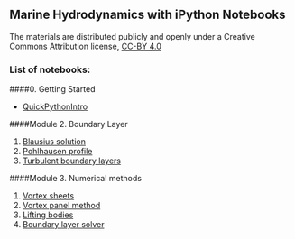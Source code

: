 
## Marine Hydrodynamics with iPython Notebooks

The materials are distributed publicly and openly under a Creative Commons Attribution license, [CC-BY 4.0](https://creativecommons.org/licenses/by/4.0/)

### List of notebooks:

####0. Getting Started

* [QuickPythonIntro](http://nbviewer.ipython.org/urls/github.com/weymouth/MarineHydro/blob/master/lessons/00_Lesson00_QuickPythonIntro.ipynb)

####Module 2. Boundary Layer

1. [Blausius solution](http://nbviewer.ipython.org/urls/github.com/weymouth/MarineHydro/blob/master/lessons/Blasius.ipynb)
1. [Pohlhausen profile](http://nbviewer.ipython.org/urls/github.com/weymouth/MarineHydro/blob/master/lessons/Pohlhausen.ipynb)
1. [Turbulent boundary layers](http://nbviewer.ipython.org/urls/github.com/weymouth/MarineHydro/blob/master/lessons/TurbulentBoundaryLayer.ipynb)

####Module 3. Numerical methods

1. [Vortex sheets](http://nbviewer.ipython.org/urls/github.com/weymouth/MarineHydro/blob/master/lessons/VortexSheet.ipynb)
1. [Vortex panel method](http://nbviewer.ipython.org/urls/github.com/weymouth/MarineHydro/blob/master/lessons/VortexPanelMethod.ipynb)
1. [Lifting bodies](http://nbviewer.ipython.org/urls/github.com/weymouth/MarineHydro/blob/master/lessons/LiftingBodies.ipynb)
1. [Boundary layer solver](http://nbviewer.ipython.org/urls/github.com/weymouth/MarineHydro/blob/master/lessons/PohlhausenSolver.ipynb)
